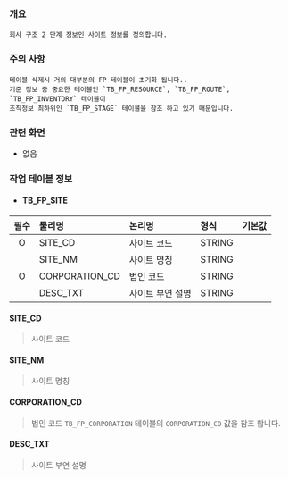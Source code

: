 ### 개요
    회사 구조 2 단계 정보인 사이트 정보를 정의합니다.

### 주의 사항
    테이블 삭제시 거의 대부분의 FP 테이블이 초기화 됩니다..
    기준 정보 중 중요한 테이블인 `TB_FP_RESOURCE`, `TB_FP_ROUTE`, `TB_FP_INVENTORY` 테이블이 
    조직정보 최하위인 `TB_FP_STAGE` 테이블을 참조 하고 있기 때문입니다.

### 관련 화면
- 없음

### 작업 테이블 정보

- #### TB_FP_SITE


| 필수 | 물리명            | 논리명       | 형식     |    기본값    | 
|:--:|:---------------|:----------|:-------|:---------:|
| O  | SITE_CD        | 사이트 코드    | STRING |           |
|    | SITE_NM        | 사이트 명칭    | STRING |           |
| O  | CORPORATION_CD | 법인 코드     | STRING |           |
|    | DESC_TXT       | 사이트 부연 설명 | STRING |           |

#### SITE_CD
> 사이트 코드  

#### SITE_NM
> 사이트 명칭  

#### CORPORATION_CD
> 법인 코드
> `TB_FP_CORPORATION` 테이블의 `CORPORATION_CD` 값을 참조 합니다.

#### DESC_TXT
> 사이트 부연 설명  
